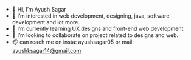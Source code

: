 - 👋 Hi, I’m Ayush Sagar
- 👀 I’m interested in web development, designing, java, software development and lot more.
- 🌱 I’m currently learning UX designs and front-end web development.
- 💞️ I’m looking to collaborate on project related to designs and web.
- 📫 can reach me on insta: ayushsagar05 or mail: ayushksagar14@gmail.com

<!---
itsmeAYUSH/itsmeAYUSH is a ✨ special ✨ repository because its `README.md` (this file) appears on your GitHub profile.
You can click the Preview link to take a look at your changes.
--->
